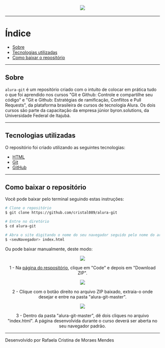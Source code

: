 <h1 align="center"> 
<img src="https://ik.imagekit.io/cristal089/1200px-Git-logo.svg_u_ZlvDCKS.png?ik-sdk-version=javascript-1.4.3&updatedAt=1644269899065"> 
</h1>

---

# Índice

- [Sobre](#sobre)
- [Tecnologias utilizadas](#tecnologias-utilizadas)
- [Como baixar o repositório](#como-baixar-o-repositório)

---

## Sobre

`alura-git` é um repositório criado com o intuito de colocar em prática tudo o que foi aprendido nos cursos "Git e Github: Controle e compartilhe seu código" e "Git e Github: Estratégias de ramificação, Conflitos e Pull Requests", da plataforma brasileira de cursos de tecnologia Alura. Os dois cursos são parte da capacitação da empresa júnior byron.solutions, da Universidade Federal de Itajubá.

---

## Tecnologias utilizadas

O repositório foi criado utilizando as seguintes tecnologias:

- [HTML](https://html.spec.whatwg.org/multipage/)
- [Git](https://git-scm.com)
- [GitHub](https://github.com)

---

## Como baixar o repositório

Você pode baixar pelo terminal seguindo estas instruções:

```bash
# Clone o repositório
$ git clone https://github.com/cristal089/alura-git

# Entre no diretório
$ cd alura-git

# Abra o site digitando o nome do seu navegador seguido pelo nome do arquivo index.html. Exemplo: opera index.html
$ <seuNavegador> index.html
```

Ou pode baixar manualmente, deste modo:

<p align="center">
<img align="center" src="https://ik.imagekit.io/cristal089/Captura_de_tela_de_2022-02-07_17-56-46_p7tWsYKPVR-.png?ik-sdk-version=javascript-1.4.3&updatedAt=1644268368647">
</p>

<p align="center">
  1 - Na <a href="https://github.com/cristal089/alura-git">página do respositório</a>, clique em "Code" e depois em "Download ZIP".
</p>
  
<p align="center">
<img align="center" src="https://ik.imagekit.io/cristal089/Captura_de_tela_de_2022-02-07_18-05-08_B_Yrv-cH-.png?ik-sdk-version=javascript-1.4.3&updatedAt=1644268587951">
</p>

<p align="center">
2 - Clique com o botão direito no arquivo ZIP baixado, extraia-o onde desejar e entre na pasta "alura-git-master".
</p>

<p align="center">
<img align="center" src="https://ik.imagekit.io/cristal089/Captura_de_tela_de_2022-02-07_18-06-05_4SlgF_Plifq.png?ik-sdk-version=javascript-1.4.3&updatedAt=1644268587952">
</p>

<p align="center">
3 - Dentro da pasta "alura-git-master", dê dois cliques no arquivo "index.html". A página desenvolvida durante o curso deverá ser aberta no seu navegador padrão.
</p>

---

Desenvolvido por Rafaela Cristina de Moraes Mendes
